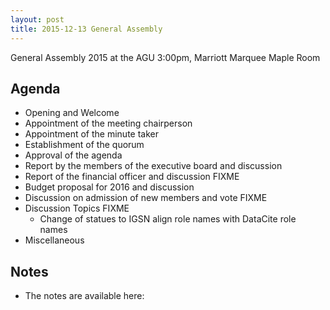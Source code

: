 ```yaml
---
layout: post
title: 2015-12-13 General Assembly
---
```


General Assembly 2015 at the AGU
3:00pm, Marriott Marquee Maple Room

## Agenda ##

  - Opening and Welcome
  - Appointment of the meeting chairperson
  - Appointment of the minute taker
  - Establishment of the quorum
  - Approval of the agenda
  - Report by the members of the executive board and discussion
  - Report of the financial officer and discussion FIXME
  - Budget proposal for 2016 and discussion
  - Discussion on admission of new members and vote FIXME
  - Discussion Topics FIXME
    - Change of statues to IGSN align role names with DataCite role names
  - Miscellaneous

## Notes ##

  - The notes are available here:
